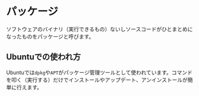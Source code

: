 # パッケージ

ソフトウェアのバイナリ（実行できるもの）ないしソースコードがひとまとめになったものをパッケージと呼びます。

## Ubuntuでの使われ方

Ubuntuでは`dpkg`や`APT`がパッケージ管理ツールとして使われています。コマンドを叩く（実行する）だけでインストールやアップデート、アンインストールが簡単に行えます。
